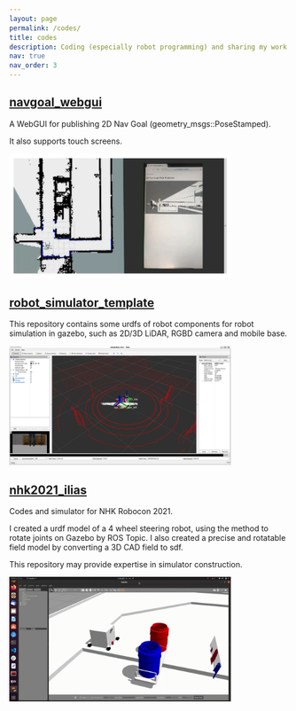 ```yaml
---
layout: page
permalink: /codes/
title: codes
description: Coding (especially robot programming) and sharing my work publicly is a hobby I really love.💻 <br/> This page introduces some of my popular repositories.
nav: true
nav_order: 3
---
```


## [navgoal_webgui](https://github.com/Decwest/navgoal_webgui)

A WebGUI for publishing 2D Nav Goal (geometry_msgs::PoseStamped). 

It also supports touch screens.

<img src='../assets/img/codes/navgoal_webgui.gif' width="400" >

<br/>

## [robot_simulator_template](https://github.com/Decwest/robot_simulator_template)

This repository contains some urdfs of robot components for robot simulation in gazebo, such as 2D/3D LiDAR, RGBD camera and mobile base.

<img src='../assets/img/codes/simulator_template.png' width="400">

<br/>


## [nhk2021_ilias](https://github.com/KeioRoboticsAssociation/nhk2021_ilias)

Codes and simulator for NHK Robocon 2021. 

I created a urdf model of a 4 wheel steering robot, using the method to rotate joints on Gazebo by ROS Topic. I also created a precise and rotatable field model by converting a 3D CAD field to sdf. 

This repository may provide expertise in simulator construction.

<img src='../assets/img/codes/simulator.gif' width="400">
